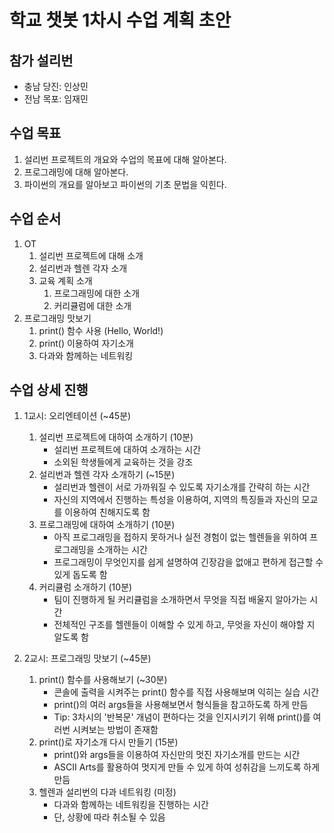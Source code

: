 # 학교 챗봇 1차시 수업 계획 초안

## 참가 설리번

* 충남 당진: 인상민
* 전남 목포: 임재민

## 수업 목표

1. 설리번 프로젝트의 개요와 수업의 목표에 대해 알아본다.
2. 프로그래밍에 대해 알아본다.
3. 파이썬의 개요를 알아보고 파이썬의 기초 문법을 익힌다.

## 수업 순서

1. OT
    1. 설리번 프로젝트에 대해 소개
    2. 설리번과 헬렌 각자 소개
    3. 교육 계획 소개
        1. 프로그래밍에 대한 소개
        2. 커리큘럼에 대한 소개
2. 프로그래밍 맛보기
    1. print() 함수 사용 (Hello, World!)
    2. print() 이용하여 자기소개
    3. 다과와 함께하는 네트워킹

## 수업 상세 진행

1. 1교시: 오리엔테이션 (~45분)
    1. 설리번 프로젝트에 대하여 소개하기 (10분)
        * 설리번 프로젝트에 대하여 소개하는 시간
        * 소외된 학생들에게 교육하는 것을 강조
    2. 설리번과 헬렌 각자 소개하기 (~15분)
        * 설리번과 헬렌이 서로 가까워질 수 있도록 자기소개를 간략히 하는 시간
        * 자신의 지역에서 진행하는 특성을 이용하여, 지역의 특징들과 자신의 모교를 이용하여 친해지도록 함
    3. 프로그래밍에 대하여 소개하기 (10분)
        * 아직 프로그래밍을 접하지 못하거나 실전 경험이 없는 헬렌들을 위하여 프로그래밍을 소개하는 시간
        * 프로그래밍이 무엇인지를 쉽게 설명하여 긴장감을 없애고 편하게 접근할 수 있게 돕도록 함
    4. 커리큘럼 소개하기 (10분)
        * 팀이 진행하게 될 커리큘럼을 소개하면서 무엇을 직접 배울지 알아가는 시간
        * 전체적인 구조를 헬렌들이 이해할 수 있게 하고, 무엇을 자신이 해야할 지 알도록 함

2. 2교시: 프로그래밍 맛보기 (~45분)
    1. print() 함수를 사용해보기 (~30분)
        * 콘솔에 출력을 시켜주는 print() 함수를 직접 사용해보며 익히는 실습 시간
        * print()의 여러 args들을 사용해보면서 형식들을 참고하도록 하게 만듬
        * Tip: 3차시의 '반복문' 개념이 편하다는 것을 인지시키기 위해 print()를 여러번 시켜보는 방법이 존재함
    2. print()로 자기소개 다시 만들기 (15분)
        * print()와 args들을 이용하여 자신만의 멋진 자기소개를 만드는 시간
        * ASCII Arts를 활용하여 멋지게 만들 수 있게 하여 성취감을 느끼도록 하게 만듬
    3. 헬렌과 설리번의 다과 네트워킹 (미정)
        * 다과와 함께하는 네트워킹을 진행하는 시간
        * 단, 상황에 따라 취소될 수 있음